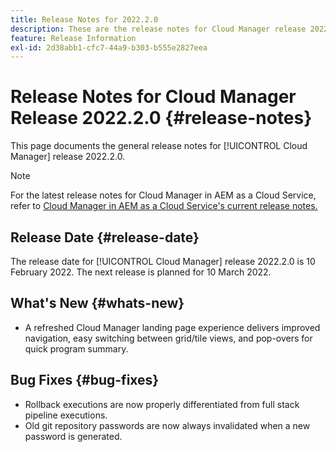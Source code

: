 ```yaml
---
title: Release Notes for 2022.2.0
description: These are the release notes for Cloud Manager release 2022.2.0.
feature: Release Information
exl-id: 2d38abb1-cfc7-44a9-b303-b555e2827eea
---
```


# Release Notes for Cloud Manager Release 2022.2.0 {#release-notes}

This page documents the general release notes for [!UICONTROL Cloud Manager] release 2022.2.0.

>[!NOTE]
>
>For the latest release notes for Cloud Manager in AEM as a Cloud Service, refer to [Cloud Manager in AEM as a Cloud Service's current release notes.](https://experienceleague.adobe.com/docs/experience-manager-cloud-service/content/implementing/using-cloud-manager/release-notes-cloud-manager/release-notes-cm-current.html)

## Release Date {#release-date}

The release date for [!UICONTROL Cloud Manager] release 2022.2.0 is 10 February 2022. The next release is planned for 10 March 2022.

## What's New {#whats-new}

*  A refreshed Cloud Manager landing page experience delivers improved navigation, easy switching between grid/tile views, and pop-overs for quick program summary. 

## Bug Fixes {#bug-fixes}

* Rollback executions are now properly differentiated from full stack pipeline executions.
* Old git repository passwords are now always invalidated when a new password is generated.

